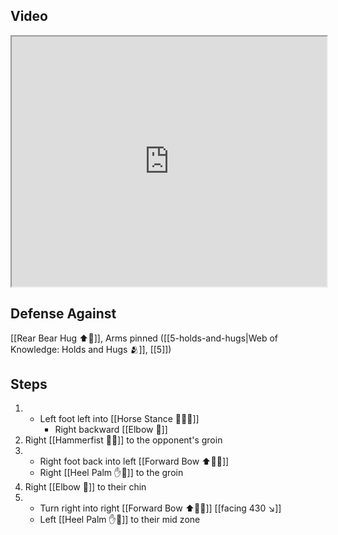 ## Video

<iframe src="https://www.youtube.com/embed/UVCWYqMgxPQ?start=284&end=340" width="100%" height="400"></iframe>

## Defense Against

[[Rear Bear Hug ⬆️🐻]], Arms pinned ([[5-holds-and-hugs|Web of Knowledge: Holds and Hugs 🫂]], [[5]])

## Steps

1. - Left foot left into [[Horse Stance 🏇🧍‍♂️]]
     - Right backward [[Elbow 💪]]
2. Right [[Hammerfist 🔨✊]] to the opponent's groin
3. - Right foot back into left [[Forward Bow ⬆️🧍‍♂️]]
    - Right [[Heel Palm ✋🌴]] to the groin
4. Right [[Elbow 💪]] to their chin
5. - Turn right into right [[Forward Bow ⬆️🧍‍♂️]] [[facing 430 ↘️]]
    - Left [[Heel Palm ✋🌴]] to their mid zone